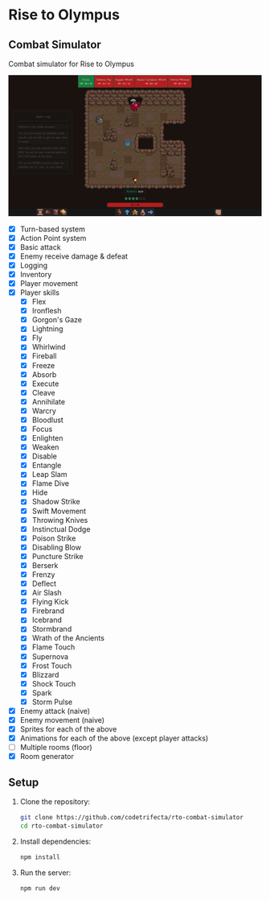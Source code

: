 # Rise to Olympus

## Combat Simulator

Combat simulator for Rise to Olympus

![Current state of combat simulator](combat-simulator.png)

- [x] Turn-based system
- [x] Action Point system
- [x] Basic attack
- [x] Enemy receive damage & defeat
- [x] Logging
- [x] Inventory
- [x] Player movement
- [x] Player skills
  - [x] Flex
  - [x] Ironflesh
  - [x] Gorgon's Gaze
  - [x] Lightning
  - [x] Fly
  - [x] Whirlwind
  - [x] Fireball
  - [x] Freeze
  - [x] Absorb
  - [x] Execute
  - [x] Cleave
  - [x] Annihilate
  - [x] Warcry
  - [x] Bloodlust
  - [x] Focus
  - [x] Enlighten
  - [x] Weaken
  - [x] Disable
  - [x] Entangle
  - [x] Leap Slam
  - [x] Flame Dive
  - [x] Hide
  - [x] Shadow Strike
  - [x] Swift Movement
  - [x] Throwing Knives
  - [x] Instinctual Dodge
  - [x] Poison Strike
  - [x] Disabling Blow
  - [x] Puncture Strike
  - [x] Berserk
  - [x] Frenzy
  - [x] Deflect
  - [x] Air Slash
  - [x] Flying Kick
  - [x] Firebrand
  - [x] Icebrand
  - [x] Stormbrand
  - [x] Wrath of the Ancients
  - [x] Flame Touch
  - [x] Supernova
  - [x] Frost Touch
  - [x] Blizzard
  - [x] Shock Touch
  - [x] Spark
  - [x] Storm Pulse
- [x] Enemy attack (naive)
- [x] Enemy movement (naive)
- [x] Sprites for each of the above
- [x] Animations for each of the above (except player attacks)
- [ ] Multiple rooms (floor)
- [x] Room generator

## Setup

1. Clone the repository:

   ```bash
   git clone https://github.com/codetrifecta/rto-combat-simulator
   cd rto-combat-simulator
   ```

2. Install dependencies:

   ```bash
   npm install
   ```

3. Run the server:
   ```bash
   npm run dev
   ```
